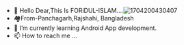 - 👋 Hello Dear,This Is FORiDUL-ISLAM....![1704200430407](https://github.com/FORiDUL-ISLAM-7/FORiDUL-ISLAM-7/assets/155942239/c27b08c0-819f-4726-93a1-874556037491)
- 🏘️From-Panchagarh,Rajshahi, Bangladesh 
- 🌱 I’m currently learning Android App development.
- 📫 How to reach me ...

<!---
FORiDUL-ISLAM-7/FORiDUL-ISLAM-7 is a ✨ special ✨ repository because its `README.md` (this file) appears on your GitHub profile.
You can click the Preview link to take a look at your changes.
--->
